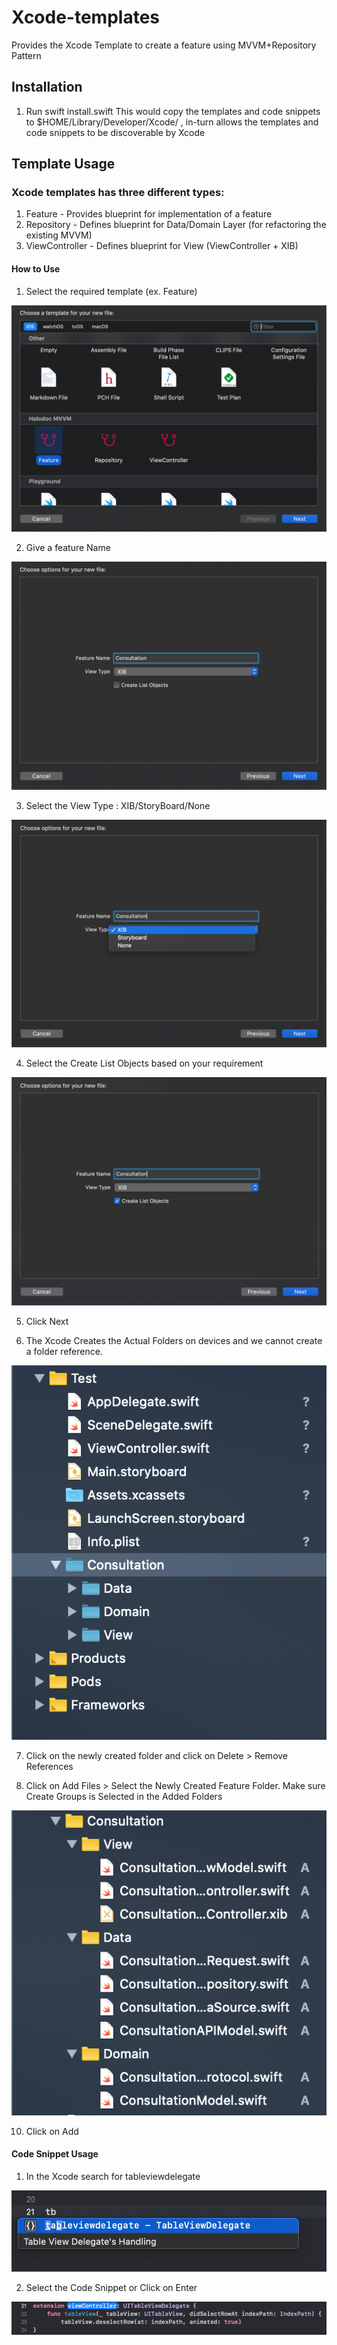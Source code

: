 # Xcode-templates
Provides the Xcode Template to create a feature using MVVM+Repository Pattern


## Installation

1. Run swift install.swift
This would copy the templates and code snippets to $HOME/Library/Developer/Xcode/ , in-turn allows the templates and code snippets to be discoverable by Xcode

## Template Usage

### Xcode templates has three different types:
1. Feature - Provides blueprint for implementation of a feature
2. Repository - Defines blueprint for Data/Domain Layer (for refactoring the existing MVVM)
3. ViewController - Defines blueprint for View (ViewController + XIB)

#### How to Use

1. Select the required template (ex. Feature)

<img src="/Images/Choose_A_Template.png">

2. Give a feature Name

<img src="/Images/Feature_Name.png">

3. Select the View Type : XIB/StoryBoard/None

<img src="/Images/View_Type.png">

4. Select the Create List Objects based on your requirement

<img src="/Images/Create_List_Models.png">

5. Click Next

6. The Xcode Creates the Actual Folders on devices and we cannot create a folder reference.

<img src="/Images/Folders.png">

7. Click on the newly created folder and click on Delete > Remove References

8. Click on Add Files > Select the Newly Created Feature Folder. Make sure Create Groups is Selected in the Added Folders

<img src="/Images/References_Folders.png">

10. Click on Add

#### Code Snippet Usage

1. In the Xcode search for tableviewdelegate

<img src="/Images/Code_Snippet.png">

2. Select the Code Snippet or Click on Enter

<img src="/Images/Code_Snippet_Result.png">